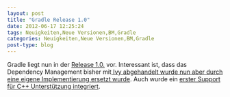 ```yaml
---
layout: post
title: "Gradle Release 1.0"
date: 2012-06-17 12:25:24
tags: Neuigkeiten,Neue Versionen,BM,Gradle
categories: Neuigkeiten,Neue Versionen,BM,Gradle
post-type: blog
---
```

Gradle liegt nun in der <a href="http://gradle.org/docs/current/release-notes"  title="http://gradle.org/docs/current/release-notes">Release 1.0.</a> vor. Interessant ist, dass das Dependency Management bisher mit<a href="http://gradle.org/docs/current/release-notes#powerful-dependency-management"  title="Dependency Management"> Ivy abgehandelt wurde nun aber durch eine eigene Implementierung ersetzt wurde</a>. Auch wurde ein <a href="http://gradle.org/docs/current/release-notes#c++-support"  title="C++ Support">erster Support für C++ Unterstützung integriert</a>.
